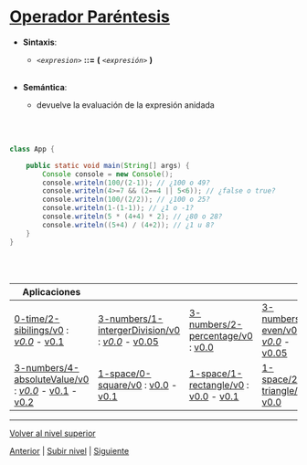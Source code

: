 # [Operador Paréntesis](../u2parenthesisOperator/)

* **Sintaxis**:


	+ *`<expresion>`* **::=** **(** *`<expresión>`* **)**
<br><br>
* **Semántica**:


	+ devuelve la evaluación de la expresión anidada


<br><br>

```java
class App {

    public static void main(String[] args) {
        Console console = new Console();
        console.writeln(100/(2-1)); // ¿100 o 49?
        console.writeln(4>=7 && (2==4 || 5<6)); // ¿false o true?
        console.writeln(100/(2/2)); // ¿100 o 25?
        console.writeln(1-(1-1)); // ¿1 o -1?
        console.writeln(5 * (4+4) * 2); // ¿80 o 28?
        console.writeln((5+4) / (4+2)); // ¿1 u 8?
    }
}
```

<br><br>







| **Aplicaciones** |     |      |      |
| --- |---|---|---|
| [0-time/2-sibilings/v0](https://github.com/USantaTecla-0-domains/0-simpleDomains/blob/master/docs/0-time.md#2-sibilingsv0) : [*v0.0*](https://github.com/USantaTecla-tech-java/src/blob/main/src/main/java/es/usantatecla/a0_time/a2_sibilings/v0_0/App.java) - [v0.1](https://github.com/USantaTecla-tech-java/src/blob/main/src/main/java/es/usantatecla/a0_time/a2_sibilings/v0_1/App.java) |[3-numbers/1-intergerDivision/v0](https://github.com/USantaTecla-0-domains/0-simpleDomains/blob/master/docs/3-numbers.md#1-integerdivisionv0) : [*v0.0*](https://github.com/USantaTecla-tech-java/src/blob/main/src/main/java/es/usantatecla/a3_numbers/a1_integerDivision/v0_0/App.java) - [v0.05](https://github.com/USantaTecla-tech-java/src/blob/main/src/main/java/es/usantatecla/a3_numbers/a1_integerDivision/v0_05/App.java)|[3-numbers/2-percentage/v0](https://github.com/USantaTecla-0-domains/0-simpleDomains/blob/master/docs/3-numbers.md#2-percentagev0) : [v0.0](https://github.com/USantaTecla-tech-java/src/blob/main/src/main/java/es/usantatecla/a3_numbers/a2_percentage/v0_0/App.java)|[3-numbers/3-even/v0](https://github.com/USantaTecla-0-domains/0-simpleDomains/blob/master/docs/3-numbers.md#3-evenv0) : [*v0.0*](https://github.com/USantaTecla-tech-java/src/blob/main/src/main/java/es/usantatecla/a3_numbers/a3_even/v0_0/App.java) - [v0.05](https://github.com/USantaTecla-tech-java/src/blob/main/src/main/java/es/usantatecla/a3_numbers/a3_even/v0_05/App.java)|
| [3-numbers/4-absoluteValue/v0](https://github.com/USantaTecla-0-domains/0-simpleDomains/blob/master/docs/3-numbers.md#4-absolutevaluev0) : [*v0.0*](https://github.com/USantaTecla-tech-java/src/blob/main/src/main/java/es/usantatecla/a3_numbers/a4_absoluteValue/v0_0/App.java) - [v0.1](https://github.com/USantaTecla-tech-java/src/blob/main/src/main/java/es/usantatecla/a3_numbers/a4_absoluteValue/v0_1/App.java) - [v0.2](https://github.com/USantaTecla-tech-java/src/blob/main/src/main/java/es/usantatecla/a3_numbers/a4_absoluteValue/v0_2/App.java)|[1-space/0-square/v0](https://github.com/USantaTecla-0-domains/0-simpleDomains/blob/master/docs/1-space.md#0-squarev0) : [v0.0](https://github.com/USantaTecla-tech-java/src/blob/main/src/main/java/es/usantatecla/a1_space/a0_square/v0_0/App.java) - [v0.1](https://github.com/USantaTecla-tech-java/src/blob/main/src/main/java/es/usantatecla/a1_space/a0_square/v0_1/App.java)|[1-space/1-rectangle/v0](https://github.com/USantaTecla-0-domains/0-simpleDomains/blob/master/docs/1-space.md#1-rectanglev0) : [v0.0](https://github.com/USantaTecla-tech-java/src/blob/main/src/main/java/es/usantatecla/a1_space/a1_rectangle/v0_0/App.java) - [v0.1](https://github.com/USantaTecla-tech-java/src/blob/main/src/main/java/es/usantatecla/a1_space/a1_rectangle/v0_1/App.java)|[1-space/2-triangle/v0](https://github.com/USantaTecla-0-domains/0-simpleDomains/blob/master/docs/1-space.md#2-trianglev0) : [v0.0](https://github.com/USantaTecla-tech-java/src/blob/main/src/main/java/es/usantatecla/a1_space/a2_triangle/v0_0/App.java)|



---

[Volver al nivel superior](../README.md)



[Anterior](../u1precedenceAssociativity/README.md) | [Subir nivel](../README.md) | [Siguiente](../README.md)
